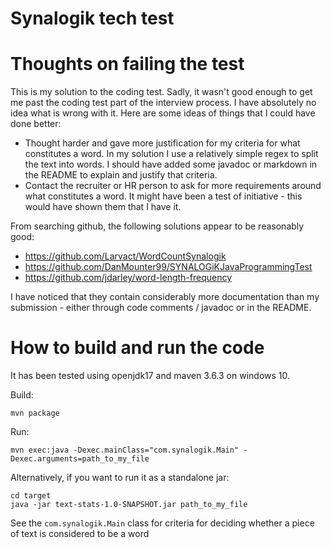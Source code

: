 # Synalogik tech test

# Thoughts on failing the test
This is my solution to the coding test. Sadly, it wasn't good enough to get me past the coding test part of the interview process. I have absolutely no idea what is wrong with it. Here are some ideas of things that I could have done better:

* Thought harder and gave more justification for my criteria for what constitutes a word. In my solution I use a relatively simple regex to split the text into words. I should have added some javadoc or markdown in the README to explain and justify that criteria.
* Contact the recruiter or HR person to ask for more requirements around what constitutes a word. It might have been a test of initiative - this would have shown them that I have it.

From searching github, the following solutions appear to be reasonably good:

* https://github.com/Larvact/WordCountSynalogik
* https://github.com/DanMounter99/SYNALOGiKJavaProgrammingTest
* https://github.com/jdarley/word-length-frequency

I have noticed that they contain considerably more documentation than my submission - either through code comments / javadoc or in the README. 

# How to build and run the code

It has been tested using openjdk17 and maven 3.6.3 on windows 10.

Build:

```shell
mvn package
```

Run:

```shell
mvn exec:java -Dexec.mainClass="com.synalogik.Main" -Dexec.arguments=path_to_my_file
```

Alternatively, if you want to run it as a standalone jar:

```shell
cd target
java -jar text-stats-1.0-SNAPSHOT.jar path_to_my_file
```

See the `com.synalogik.Main` class for criteria for deciding whether a piece of text is considered to be a word
